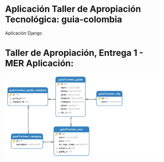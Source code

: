 # Aplicación Taller de Apropiación Tecnológica: guia-colombia
Aplicación Django

# Taller de Apropiación, Entrega 1 - MER Aplicación:
![MER Django](https://github.com/darman89/guia-colombia/blob/master/staticfiles/bd-django.png)
